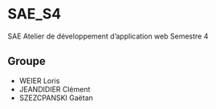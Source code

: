 # SAE_S4
SAE Atelier de développement d’application web Semestre 4
## Groupe
* WEIER Loris
* JEANDIDIER Clément
* SZEZCPANSKI Gaëtan
